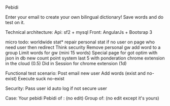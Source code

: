Pebidi

Enter your email to create your own bilingual dictionary!
Save words and do test on it.

Technical architecture:
Api: sf2 + mysql
Front: AngularJs + Bootsrap 3


micro todo:
worldwide stat*
repair personal stat
if no user on page who need user then redirect
Think security
Remove personal gw
add word to a group
Limit words for gw (mini 15 words)
Special page for got
optim with json in db
new count point system last 5 with ponderation
chrome extension in the cloud (0.5)
Did in Session for chrome extension (1d)


Functional test scenario:
Post email new user
Add words (exist and no-exist)
Execute suck no-exist

Security:
Pass user id
auto log if not secure user

Case:
Your pebidi
Pebidi of : (no edit) 
Group of: (no edit except it's yours)
